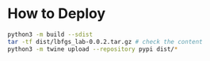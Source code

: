 # How to Deploy

```bash
python3 -m build --sdist
tar -tf dist/lbfgs_lab-0.0.2.tar.gz # check the content
python3 -m twine upload --repository pypi dist/*
```
